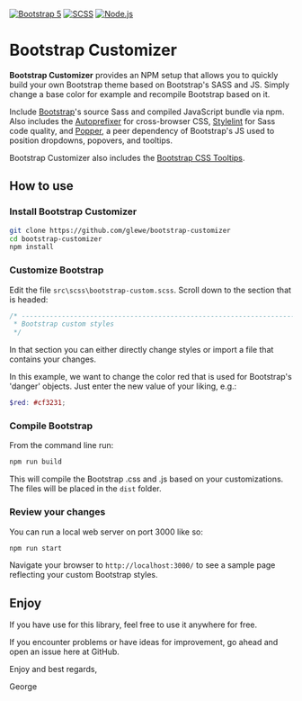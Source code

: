 [![Bootstrap 5](https://img.shields.io/badge/Bootstrap%205-7952b3.svg)](https://www.getbootstrap.com/)
[![SCSS](https://img.shields.io/badge/SCSS-c46c98.svg)](https://sass-lang.com/)
[![Node.js](https://img.shields.io/badge/Node.js-6eaa51.svg)](https://nodejs.org/en/)

# Bootstrap Customizer

**Bootstrap Customizer** provides an NPM setup that allows you to quickly build your own Bootstrap theme based on Bootstrap's SASS and JS. Simply change a base color for example and recompile Bootstrap based on it.

Include [Bootstrap](https://getbootstrap.com)'s source Sass and compiled JavaScript bundle via npm. Also includes the [Autoprefixer](https://github.com/postcss/autoprefixer) for cross-browser CSS, [Stylelint](https://stylelint.io) for Sass code quality, and [Popper](https://popper.js.org), a peer dependency of Bootstrap's JS used to position dropdowns, popovers, and tooltips.

Bootstrap Customizer also includes the [Bootstrap CSS Tooltips](https://github.com/glewe/bootstrap-css-tooltips).

## How to use

### Install Bootstrap Customizer

```sh
git clone https://github.com/glewe/bootstrap-customizer
cd bootstrap-customizer
npm install
```
### Customize Bootstrap

Edit the file `src\scss\bootstrap-custom.scss`. Scroll down to the section that is headed:

```scss
/* ----------------------------------------------------------------------------
 * Bootstrap custom styles
 */
```
In that section you can either directly change styles or import a file that contains your changes.

In this example, we want to change the color red that is used for Bootstrap's 'danger' objects. Just enter the new value of your liking, e.g.:

```scss
$red: #cf3231;
```
### Compile Bootstrap

From the command line run:

```sh
npm run build
```
This will compile the Bootstrap .css and .js based on your customizations. The files will be placed in the `dist` folder.

### Review your changes

You can run a local web server on port 3000 like so:

```sh
npm run start
```
Navigate your browser to `http://localhost:3000/` to see a sample page reflecting your custom Bootstrap styles.

## Enjoy

If you have use for this library, feel free to use it anywhere for free.

If you encounter problems or have ideas for improvement, go ahead and open an issue here at GitHub.

Enjoy and best regards,

George
